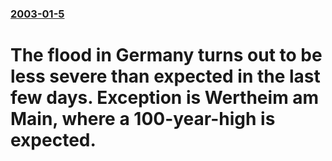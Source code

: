 ### [2003-01-5](/news/2003/01/5/index.md)

#  The flood in Germany turns out to be less severe than expected in the last few days. Exception is Wertheim am Main, where a 100-year-high is expected.



